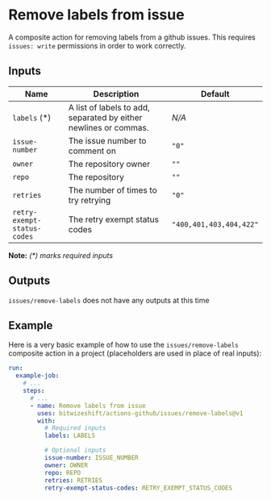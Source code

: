# Remove labels from issue

<!-- These docs are generated by a tool -->

A composite action for removing labels from a github issues.
This requires `issues: write` permissions in order to work correctly.

## Inputs

| Name | Description | Default |
|------|-------------|---------|
| `labels` (*) | A list of labels to add, separated by either newlines or commas. | _N/A_ |
| `issue-number` | The issue number to comment on | `"0"` |
| `owner` | The repository owner | `""` |
| `repo` | The repository | `""` |
| `retries` | The number of times to try retrying | `"0"` |
| `retry-exempt-status-codes` | The retry exempt status codes | `"400,401,403,404,422"` |

**Note:** _(*) marks required inputs_

## Outputs

`issues/remove-labels` does not have any outputs at this time

## Example

Here is a very basic example of how to use the `issues/remove-labels` composite action
in a project (placeholders are used in place of real inputs):

```yaml
run:
  example-job:
    # ... 
    steps:
      # ... 
      - name: Remove labels from issue
        uses: bitwizeshift/actions-github/issues/remove-labels@v1
        with:
          # Required inputs
          labels: LABELS

          # Optional inputs
          issue-number: ISSUE_NUMBER
          owner: OWNER
          repo: REPO
          retries: RETRIES
          retry-exempt-status-codes: RETRY_EXEMPT_STATUS_CODES
```
